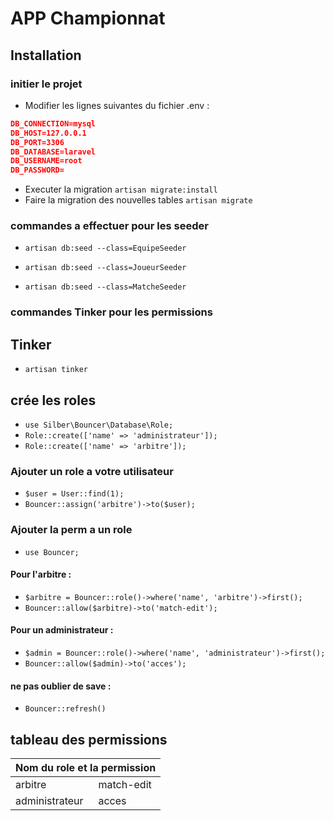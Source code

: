 # APP Championnat


## Installation

### initier le projet

- Modifier les lignes suivantes du fichier .env :
```json 
DB_CONNECTION=mysql
DB_HOST=127.0.0.1
DB_PORT=3306
DB_DATABASE=laravel
DB_USERNAME=root
DB_PASSWORD=
```

- Executer la migration
`artisan migrate:install`
- Faire la migration des nouvelles tables
`artisan migrate`

### commandes a effectuer pour les seeder 


- `artisan db:seed --class=EquipeSeeder`

- `artisan db:seed --class=JoueurSeeder`

- `artisan db:seed --class=MatcheSeeder`


### commandes Tinker pour les permissions
## Tinker
- `artisan tinker`

## crée les roles
- `use Silber\Bouncer\Database\Role;`
- `Role::create(['name' => 'administrateur']);`
- `Role::create(['name' => 'arbitre']);`

### Ajouter un role a votre utilisateur
- `$user = User::find(1);`
- `Bouncer::assign('arbitre')->to($user);`

### Ajouter la perm a un role
- `use Bouncer;`

#### Pour l'arbitre :
- `$arbitre = Bouncer::role()->where('name', 'arbitre')->first();`
- `Bouncer::allow($arbitre)->to('match-edit');`

#### Pour un administrateur :
- `$admin = Bouncer::role()->where('name', 'administrateur')->first();`
- `Bouncer::allow($admin)->to('acces');`

#### ne pas oublier de save :
- `Bouncer::refresh()`

## tableau des permissions
<table>
  <thead>
    <tr>
      <th colspan="2">Nom du role et la permission</th>
    </tr>
  </thead>
  <tbody>
    <tr>
      <td>arbitre</td>
      <td>match-edit</td>
    </tr>
    <tr>
      <td>administrateur</td>
      <td>acces</td>
    </tr>
  </tbody>
</table>

